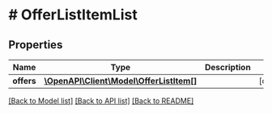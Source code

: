 # # OfferListItemList

## Properties

Name | Type | Description | Notes
------------ | ------------- | ------------- | -------------
**offers** | [**\OpenAPI\Client\Model\OfferListItem[]**](OfferListItem.md) |  | [optional]

[[Back to Model list]](../../README.md#models) [[Back to API list]](../../README.md#endpoints) [[Back to README]](../../README.md)
